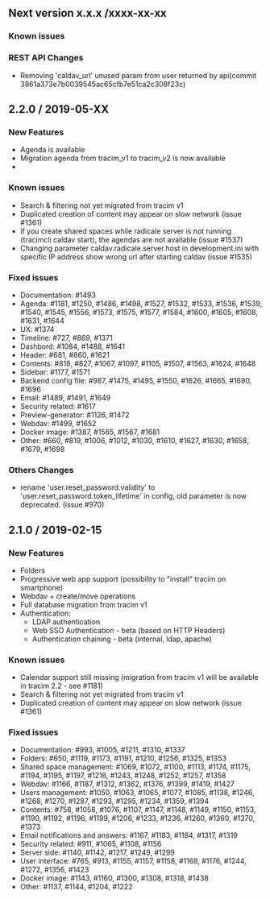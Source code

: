 ## Next version x.x.x /xxxx-xx-xx

### Known issues

### REST API Changes

- Removing 'caldav_url' unused param from user returned by api(commit 3861a373e7b0039545ac65cfb7e51ca2c308f23c)

## 2.2.0 / 2019-05-XX

### New Features

- Agenda is available
- Migration agenda from tracim_v1 to tracim_v2 is now available
-  

### Known issues

- Search & filtering not yet migrated from tracim v1
- Duplicated creation of content may appear on slow network (issue #1361)
- if you create shared spaces while radicale server is not running (tracimcli caldav start), the agendas are not available (issue #1537)
- Changing parameter caldav.radicale.server.host in development.ini with specific IP address show wrong url after starting caldav (issue #1535)

### Fixed issues

- Documentation: #1493
- Agenda: #1181, #1250, #1486, #1498, #1527, #1532, #1533, #1536, #1539, #1540, #1545, #1556, #1573, #1575, #1577, #1584, #1600, #1605, #1608, #1631, #1644
- UX: #1374
- Timeline: #727, #869, #1371
- Dashbord: #1084, #1488, #1641 
- Header: #681, #860, #1621
- Contents: #818, #827, #1067, #1097, #1105, #1507, #1563, #1624, #1648 
- Sidebar: #1177, #1571
- Backend config file: #987, #1475, #1495, #1550, #1626, #1665, #1690, #1696
- Email: #1489, #1491, #1649 
- Security related: #1617
- Preview-generator: #1126, #1472
- Webdav: #1499, #1652
- Docker image: #1387, #1565, #1567, #1681
- Other: #660, #819, #1006, #1012, #1030, #1610, #1627, #1630, #1658, #1679, #1698

### Others Changes

- rename 'user.reset_password.validity' to 'user.reset_password.token_lifetime' in config,
old parameter is now deprecated. (issue #970)


## 2.1.0 / 2019-02-15

### New Features
- Folders
- Progressive web app support (possibility to "install" tracim on smartphone)
- Webdav + create/move operations
- Full database migration from tracim v1
- Authentication:
    - LDAP authentication
    - Web SSO Authentication - beta (based on HTTP Headers)
    - Authentication chaining - beta (internal, ldap, apache)

### Known issues

- Calendar support still missing (migration from tracim v1 will be available in tracim 2.2 - see #1181)
- Search & filtering not yet migrated from tracim v1
- Duplicated creation of content may appear on slow network (issue #1361)

### Fixed issues

- Documentation: #993, #1005, #1211, #1310, #1337
- Folders: #650, #1119, #1173, #1191, #1210, #1256, #1325, #1353
- Shared space management: #1069, #1072, #1100, #1113, #1174, #1175, #1194, #1195, #1197, #1216, #1243, #1248, #1252, #1257, #1358
- Webdav: #1166, #1187, #1312, #1362, #1376, #1399, #1419, #1427
- Users management: #1050, #1063, #1065, #1077, #1085, #1138, #1246, #1268, #1270, #1287, #1293, #1295, #1234, #1359, #1394
- Contents: #758, #1058, #1076, #1107, #1147, #1148, #1149, #1150, #1153, #1190, #1192, #1196, #1199, #1206, #1233, #1236, #1260, #1360, #1370, #1373
- Email notifications and answers: #1167, #1183, #1184, #1317, #1319
- Security related: #911, #1065, #1108, #1156
- Server side: #1140, #1142, #1217, #1249, #1299
- User interface: #765, #913, #1155, #1157, #1158, #1168, #1176, #1244, #1272, #1356, #1423
- Docker image: #1143, #1160, #1300, #1308, #1318, #1438
- Other: #1137, #1144, #1204, #1222
